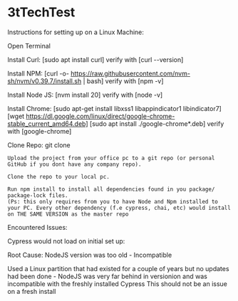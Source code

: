 # 3tTechTest

Instructions for setting up on a Linux Machine:

Open Terminal

Install Curl:
	[sudo apt install curl]
	verify with [curl --version]
	
Install NPM:
	[curl -o- https://raw.githubusercontent.com/nvm-sh/nvm/v0.39.7/install.sh | bash]
	verify with [npm -v]
	
Install Node JS:
	[nvm install 20]
	verify with [node -v]
	
Install Chrome:
	[sudo apt-get install libxss1 libappindicator1 libindicator7]
	[wget https://dl.google.com/linux/direct/google-chrome-stable_current_amd64.deb]
	[sudo apt install ./google-chrome*.deb]
	verify with [google-chrome]

Clone Repo:
	git clone 


    Upload the project from your office pc to a git repo (or personal GitHub if you dont have any company repo).

    Clone the repo to your local pc.

    Run npm install to install all dependencies found in you package/ package-lock files.
    (Ps: this only requires from you to have Node and Npm installed to your PC. Every other dependency (f.e cypress, chai, etc) would install on THE SAME VERSION as the master repo


Encountered Issues:

Cypress would not load on initial set up:

Root Cause: NodeJS version was too old - Incompatible

Used a Linux partition that had existed for a couple of years but no updates had been done - NodeJS was very far behind in versionion and was incompatible with the freshly installed Cypress
This should not be an issue on a fresh install
